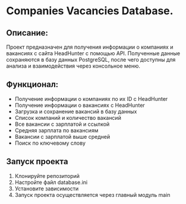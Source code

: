 # Companies Vacancies Database.
## Описание: 
Проект предназначен для получения информации о компаниях и вакансиях с сайта HeadHunter с помощью API. Полученные данные сохраняются в базу данных PostgreSQL, после чего доступны для анализа и взаимодействия через консольное меню. 
## Функционал:
- Получение информации о компаниях по их ID с HeadHunter
- Получение информации о вакансиях с HeadHunter
- Загрузка и сохранение вакансий в базу данных
- Список компаний и количество вакансий
- Все вакансии с зарплатой и ссылкой
- Средняя зарплата по вакансиям
- Вакансии с зарплатой выше средней
- Поиск по ключевому слову
## Запуск проекта
1) Клонируйте репозиторий
2) Настройте файл database.ini
3) Установите зависимости
4) Запуск проекта осуществляется через главный модуль main

